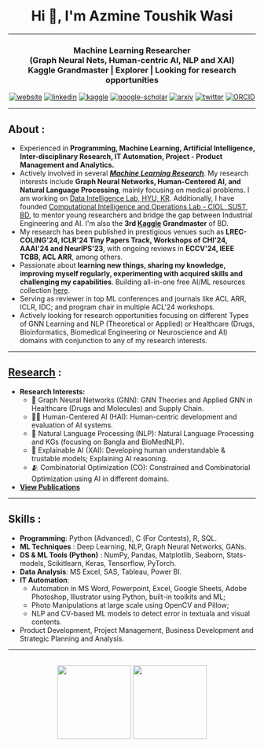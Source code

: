 <h1 align="center">Hi 👋, I'm Azmine Toushik Wasi</h1>

---
<h3 align="center">
Machine Learning Researcher</br> 
 (Graph Neural Nets, Human-centric AI, NLP and XAI) </br> 
Kaggle Grandmaster | Explorer | Looking for research opportunities
</h3>

<div align=center>
  
 [![website](https://img.shields.io/badge/-Website-blue?style=flat-square&logo=rss&color=1f1f15)](https://azminewasi.github.io) 
 [![linkedin](https://img.shields.io/badge/LinkedIn-%320beff?style=flat-square&logo=linkedin&color=1f1f18)](https://www.linkedin.com/in/azmine-toushik-wasi/) 
 [![kaggle](https://img.shields.io/badge/Kaggle-%2320beff?style=flat-square&logo=kaggle&color=1f1f1f)](https://www.kaggle.com/azminetoushikwasi) 
 [![google-scholar](https://img.shields.io/badge/Google%20Scholar-%2320beff?style=flat-square&logo=google-scholar&color=1f1f18)](https://scholar.google.com/citations?user=X3gRvogAAAAJ&hl=en)
 [![arxiv](https://img.shields.io/badge/arXiv-%2320beff?style=flat-square&amp;logo=arxiv&amp;color=1f1f15)](https://arxiv.org/a/wasi_a_1.html")
 [![twitter](https://img.shields.io/badge/Twitter-%2320beff?style=flat-square&amp;logo=twitter&amp;color=1f1f15)](https://twitter.com/AzmineWasi)
 [![ORCID](https://img.shields.io/badge/ORCID-%2320beff?style=flat-square&amp;logo=orcid&amp;color=1f1f15)](https://orcid.org/my-orcid?orcid=0000-0001-9509-5804)
  
</div>

---
## **About** :
- Experienced in **Programming, Machine Learning, Artificial Intelligence, Inter-disciplinary Research, IT Automation, Project - Product Management and Analytics.**
- Actively involved in several [***Machine Learning Research***](https://azminewasi.github.io/research/index.html). My research interests include **Graph Neural Networks, Human-Centered AI, and Natural Language Processing**, mainly focusing on medical problems. I am working on [Data Intelligence Lab, HYU, KR](https://dilab.hanyang.ac.kr/). Additionally, I have founded [Computational Intelligence and Operations Lab - CIOL, SUST, BD](https://ciol-sust.github.io/), to mentor young researchers and bridge the gap between Industrial Engineering and AI. I'm also the **3rd [Kaggle](https://www.kaggle.com/azminetoushikwasi/) Grandmaster** of BD.
- My research has been published in prestigious venues such as **LREC-COLING'24, ICLR'24 Tiny Papers Track, Workshops of CHI'24, AAAI'24 and NeurIPS'23**, with ongoing reviews in **ECCV'24, IEEE TCBB, ACL ARR**, among others.
- Passionate about **learning new things, sharing my knowledge, improving myself regularly, experimenting with acquired skills and challenging my capabilities**. Building all-in-one free AI/ML resources collection [here](https://github.com/azminewasi/online-ml-university).
- Serving as reviewer in top ML conferences and journals like ACL ARR, ICLR, IDC; and program chair in multiple ACL'24 workshops.
- Actively looking for research opportunities focusing on different Types of GNN Learning and NLP (Theoretical or Applied) or Healthcare (Drugs, Bioinformatics, Biomedical Engineering or Neuroscience and AI) domains with conjunction to any of my research interests.

---

## [**Research**](https://azminewasi.github.io/) :
- **Research Interests:**
   - 💠 Graph Neural Networks (GNN): GNN Theories and Applied GNN in Healthcare (Drugs and Molecules) and Supply Chain.
   - 🧑‍💻 Human-Centered AI (HAI): Human-centric development and evaluation of AI systems.
   - 📝 Natural Language Processing (NLP): Natural Language Processing and KGs (focusing on Bangla and BioMedNLP).
   - 🔶 Explainable AI (XAI): Developing human understandable & trustable models; Explaining AI reasoning.
   - 🫂 Combinatorial Optimization (CO): Constrained and Combinatorial Optimization using AI in different domains.
- [**View Publications**](https://azminewasi.github.io/publications.html)
  
---

## **Skills** :
- **Programming**: Python (Advanced), C (For Contests), R, SQL.
- **ML Techniques** : Deep Learning, NLP, Graph Neural Networks, GANs.
- **DS & ML Tools (Python)** : NumPy, Pandas, Matplotlib, Seaborn, Stats-models, Scikitlearn, Keras, Tensorflow, PyTorch.
- **Data Analysis**: MS Excel, SAS, Tableau, Power BI.
- **IT Automation**: 
  - Automation in MS Word, Powerpoint, Excel, Google Sheets, Adobe Photoshop, Illustrator using Python, built-in toolkits and ML; 
  - Photo Manipulations at large scale using OpenCV and Pillow; 
  - NLP and CV-based ML models to detect error in textuala and visual contents.
- Product Development, Project Management, Business Development and Strategic Planning and Analysis.
  
---

<p align=center>
  </br>

<img src="https://github-readme-stats.vercel.app/api?username=azminewasi&theme=github_dark&show_icons=true" height="150"/>
<a href="https://github.com/azminewasi/online-ml-university"><img src="https://github-readme-stats.vercel.app/api/pin/?username=azminewasi&repo=online-ml-university&theme=github_dark&show_owner=true" height="150"/></a>

</p>
